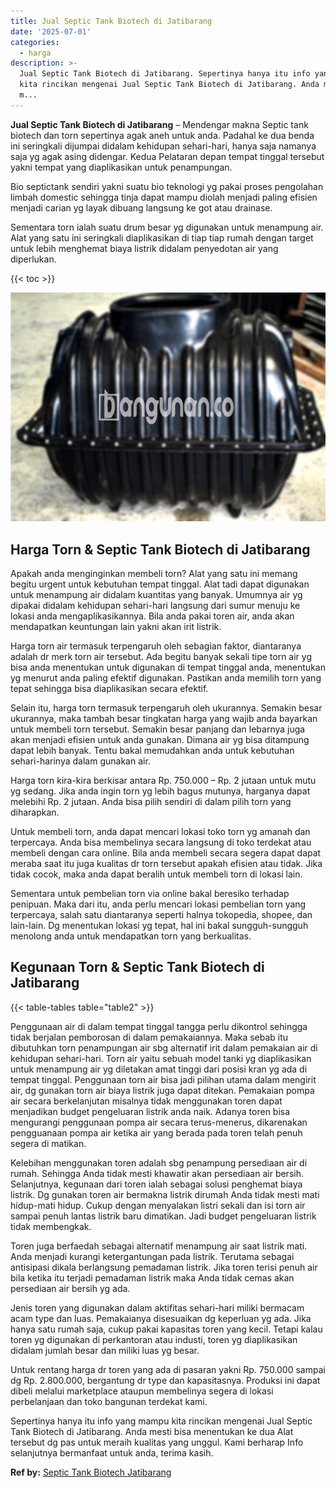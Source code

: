 ```yaml
---
title: Jual Septic Tank Biotech di Jatibarang
date: '2025-07-01'
categories:
  - harga
description: >-
  Jual Septic Tank Biotech di Jatibarang. Sepertinya hanya itu info yang mampu
  kita rincikan mengenai Jual Septic Tank Biotech di Jatibarang. Anda mesti bisa
  m...
---
```


**Jual Septic Tank Biotech di Jatibarang** – Mendengar makna Septic tank biotech dan torn sepertinya agak aneh untuk anda. Padahal ke dua benda ini seringkali dijumpai didalam kehidupan sehari-hari, hanya saja namanya saja yg agak asing didengar. Kedua Pelataran depan tempat tinggal tersebut yakni tempat yang diaplikasikan untuk penampungan.

Bio septictank sendiri yakni suatu bio teknologi yg pakai proses pengolahan limbah domestic sehingga tinja dapat mampu diolah menjadi paling efisien menjadi carian yg layak dibuang langsung ke got atau drainase.

Sementara torn ialah suatu drum besar yg digunakan untuk menampung air. Alat yang satu ini seringkali diaplikasikan di tiap tiap rumah dengan target untuk lebih menghemat biaya listrik didalam penyedotan air yang diperlukan.

{{< toc >}}

![Jual Septic Tank Biotech di Jatibarang](/images/jual-bio-septictank-48.png)

## Harga Torn & Septic Tank Biotech di Jatibarang

Apakah anda menginginkan membeli torn? Alat yang satu ini memang begitu urgent untuk kebutuhan tempat tinggal. Alat tadi dapat digunakan untuk menampung air didalam kuantitas yang banyak. Umumnya air yg dipakai didalam kehidupan sehari-hari langsung dari sumur menuju ke lokasi anda mengaplikasikannya. Bila anda pakai toren air, anda akan mendapatkan keuntungan lain yakni akan irit listrik.

Harga torn air termasuk terpengaruh oleh sebagian faktor, diantaranya adalah dr merk torn air tersebut. Ada begitu banyak sekali tipe torn air yg bisa anda menentukan untuk digunakan di tempat tinggal anda, menentukan yg menurut anda paling efektif digunakan. Pastikan anda memilih torn yang tepat sehingga bisa diaplikasikan secara efektif.

Selain itu, harga torn termasuk terpengaruh oleh ukurannya. Semakin besar ukurannya, maka tambah besar tingkatan harga yang wajib anda bayarkan untuk membeli torn tersebut. Semakin besar panjang dan lebarnya juga akan menjadi efisien untuk anda gunakan. Dimana air yg bisa ditampung dapat lebih banyak. Tentu bakal memudahkan anda untuk kebutuhan sehari-harinya dalam gunakan air.

Harga torn kira-kira berkisar antara Rp. 750.000 – Rp. 2 jutaan untuk mutu yg sedang. Jika anda ingin torn yg lebih bagus mutunya, harganya dapat melebihi Rp. 2 jutaan. Anda bisa pilih sendiri di dalam pilih torn yang diharapkan.

Untuk membeli torn, anda dapat mencari lokasi toko torn yg amanah dan terpercaya. Anda bisa membelinya secara langsung di toko terdekat atau membeli dengan cara online. Bila anda membeli secara segera dapat dapat meraba saat itu juga kualitas dr torn tersebut apakah efisien atau tidak. Jika tidak cocok, maka anda dapat beralih untuk membeli torn di lokasi lain.

Sementara untuk pembelian torn via online bakal beresiko terhadap penipuan. Maka dari itu, anda perlu mencari lokasi pembelian torn yang terpercaya, salah satu diantaranya seperti halnya tokopedia, shopee, dan lain-lain. Dg menentukan lokasi yg tepat, hal ini bakal sungguh-sungguh menolong anda untuk mendapatkan torn yang berkualitas.

## Kegunaan Torn & Septic Tank Biotech di Jatibarang

{{< table-tables table="table2" >}}

Penggunaan air di dalam tempat tinggal tangga perlu dikontrol sehingga tidak berjalan pemborosan di dalam pemakaiannya. Maka sebab itu dibutuhkan torn penampungan air sbg alternatif irit dalam pemakaian air di kehidupan sehari-hari. Torn air yaitu sebuah model tanki yg diaplikasikan untuk menampung air yg diletakan amat tinggi dari posisi kran yg ada di tempat tinggal. Penggunaan torn air bisa jadi pilihan utama dalam mengirit air, dg gunakan torn air biaya listrik juga dapat ditekan. Pemakaian pompa air secara berkelanjutan misalnya tidak menggunakan toren dapat menjadikan budget pengeluaran listrik anda naik. Adanya toren bisa mengurangi penggunaan pompa air secara terus-menerus, dikarenakan pengguanaan pompa air ketika air yang berada pada toren telah penuh segera di matikan.

Kelebihan menggunakan toren adalah sbg penampung persediaan air di rumah. Sehingga Anda tidak mesti khawatir akan persediaan air bersih. Selanjutnya, kegunaan dari toren ialah sebagai solusi penghemat biaya listrik. Dg gunakan toren air bermakna listrik dirumah Anda tidak mesti mati hidup-mati hidup. Cukup dengan menyalakan listri sekali dan isi torn air sampai penuh lantas listrik baru dimatikan. Jadi budget pengeluaran listrik tidak membengkak.

Toren juga berfaedah sebagai alternatif menampung air saat listrik mati. Anda menjadi kurangi ketergantungan pada listrik. Terutama sebagai antisipasi dikala berlangsung pemadaman listrik. Jika toren terisi penuh air bila ketika itu terjadi pemadaman listrik maka Anda tidak cemas akan persediaan air bersih yg ada.

Jenis toren yang digunakan dalam aktifitas sehari-hari miliki bermacam acam type dan luas. Pemakaianya disesuaikan dg keperluan yg ada. Jika hanya satu rumah saja, cukup pakai kapasitas toren yang kecil. Tetapi kalau toren yg digunakan di perkantoran atau industi, toren yg diaplikasikan didalam jumlah besar dan miliki luas yg besar.

Untuk rentang harga dr toren yang ada di pasaran yakni Rp. 750.000 sampai dg Rp. 2.800.000, bergantung dr type dan kapasitasnya. Produksi ini dapat dibeli melalui marketplace ataupun membelinya segera di lokasi perbelanjaan dan toko bangunan terdekat kami.

Sepertinya hanya itu info yang mampu kita rincikan mengenai Jual Septic Tank Biotech di Jatibarang. Anda mesti bisa menentukan ke dua Alat tersebut dg pas untuk meraih kualitas yang unggul. Kami berharap Info selanjutnya bermanfaat untuk anda, terima kasih.

**Ref by:** [Septic Tank Biotech Jatibarang](https://id.wikipedia.org/wiki/Septic)
